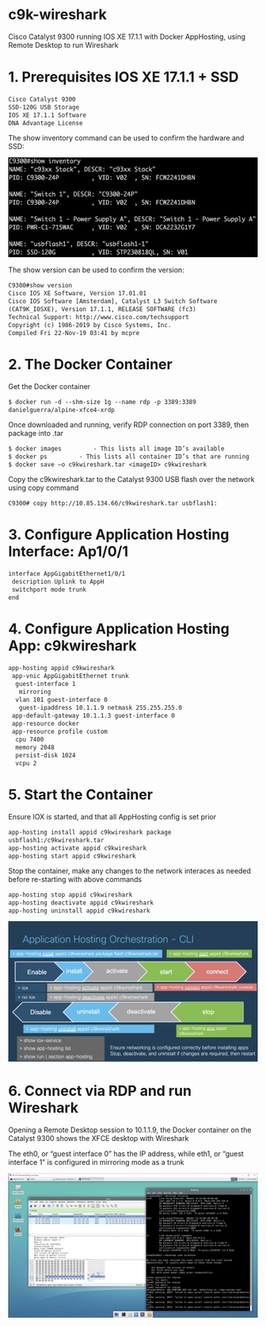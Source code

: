 # c9k-wireshark
Cisco Catalyst 9300 running IOS XE 17.1.1 with Docker AppHosting, using Remote Desktop to run Wireshark



# 1. Prerequisites IOS XE 17.1.1 + SSD
	Cisco Catalyst 9300
	SSD-120G USB Storage
	IOS XE 17.1.1 Software
	DNA Advantage License
	
The show inventory command can be used to confirm the hardware and SSD:


![./c9kwireshark-show-inv.png](./c9kwireshark-show-inv.png)

The show version can be used to confirm the version:

	C9300#show version
	Cisco IOS XE Software, Version 17.01.01
	Cisco IOS Software [Amsterdam], Catalyst L3 Switch Software (CAT9K_IOSXE), Version 17.1.1, RELEASE SOFTWARE (fc3)
	Technical Support: http://www.cisco.com/techsupport
	Copyright (c) 1986-2019 by Cisco Systems, Inc.
	Compiled Fri 22-Nov-19 03:41 by mcpre

# 	2. The Docker Container

Get the Docker container

	$ docker run -d --shm-size 1g --name rdp -p 3389:3389 danielguerra/alpine-xfce4-xrdp

Once downloaded and running, verify RDP connection on port 3389, then package into .tar

	$ docker images 		- This lists all image ID’s available
	$ docker ps			- This lists all container ID’s that are running
	$ docker save –o c9kwireshark.tar <imageID> c9kwireshark

Copy the c9kwireshark.tar to the Catalyst 9300 USB flash over the network using copy command

	C9300# copy http://10.85.134.66/c9kwireshark.tar usbflash1:



# 	3. Configure Application Hosting Interface: Ap1/0/1

	interface AppGigabitEthernet1/0/1
	 description Uplink to AppH
	 switchport mode trunk
	end



# 	4. Configure Application Hosting App: c9kwireshark

	app-hosting appid c9kwireshark
	 app-vnic AppGigabitEthernet trunk
	  guest-interface 1
	   mirroring
	  vlan 101 guest-interface 0
	   guest-ipaddress 10.1.1.9 netmask 255.255.255.0
	 app-default-gateway 10.1.1.3 guest-interface 0
	 app-resource docker
	 app-resource profile custom
	  cpu 7400
	  memory 2048
	  persist-disk 1024
	  vcpu 2

 

# 	5. Start the Container

Ensure IOX is started, and that all AppHosting config is set prior

	app-hosting install appid c9kwireshark package usbflash1:/c9kwireshark.tar
	app-hosting activate appid c9kwireshark
	app-hosting start appid c9kwireshark


Stop the container, make any changes to the network interaces as needed before re-starting with above commands

	app-hosting stop appid c9kwireshark
	app-hosting deactivate appid c9kwireshark
	app-hosting uninstall appid c9kwireshark 
![cli-orchistration](./c9kwireshark-cli-orchistration.png)

# 	6. Connect via RDP and run Wireshark

Opening a Remote Desktop session to 10.1.1.9, the Docker container on the Catalyst 9300 shows the XFCE desktop with Wireshark

The eth0, or “guest interface 0” has the IP address, while eth1, or “guest interface 1” is configured in mirroring mode as a trunk

![rdp](c9kwireshark-rdp.png)
